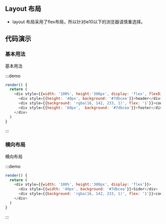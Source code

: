 ## Layout 布局

+ layout 布局采用了flex布局，所以针对ie10以下的浏览器请慎重选择。

## 代码演示

### 基本用法
基本用法

:::demo
```js
render() {
  return (
    <div style={{width: '100%', height:'300px', display: 'flex', flexDirection: 'column'}}>
      <div style={{height: '40px', background: '#7dbcea'}}>header</div>
      <div style={{background: 'rgba(16, 142, 233, 1)', flex: '1'}}>content</div>
      <div style={{height: '60px',  background: '#7dbcea'}}>footer</div>
    </div>
  )
}
```
:::





### 横向布局
横向布局

:::demo
```js
render() {
  return (
    <div style={{width: '100%', height:'300px', display: 'flex'}}>
      <div style={{width: '40px', background: '#7dbcea'}}>Sider</div>
      <div style={{background: 'rgba(16, 142, 233, 1)', flex: '1'}}>content</div>
    </div>
  )
}
```
:::























